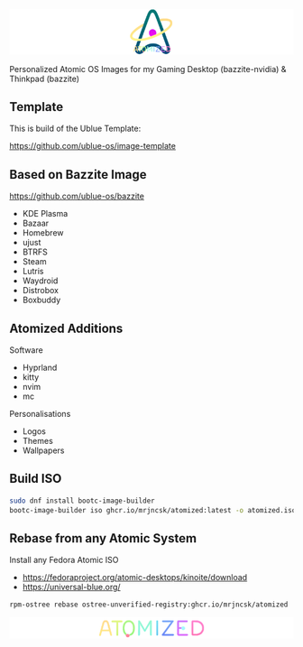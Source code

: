 ![Logo](images/Logo.png)

Personalized Atomic OS Images for my Gaming Desktop (bazzite-nvidia) & Thinkpad (bazzite)

## Template

This is build of the Ublue Template:

https://github.com/ublue-os/image-template

## Based on Bazzite Image

https://github.com/ublue-os/bazzite

- KDE Plasma
- Bazaar
- Homebrew
- ujust
- BTRFS
- Steam
- Lutris
- Waydroid
- Distrobox
- Boxbuddy

## Atomized Additions

Software

- Hyprland
- kitty
- nvim
- mc

Personalisations

- Logos
- Themes
- Wallpapers

## Build ISO

```bash
sudo dnf install bootc-image-builder
bootc-image-builder iso ghcr.io/mrjncsk/atomized:latest -o atomized.iso
```

## Rebase from any Atomic System

Install any Fedora Atomic ISO

- https://fedoraproject.org/atomic-desktops/kinoite/download
- https://universal-blue.org/

```bash
rpm-ostree rebase ostree-unverified-registry:ghcr.io/mrjncsk/atomized
```

![Title](images/Title.png)
